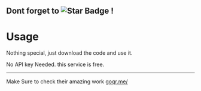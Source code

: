 Dont forget to ![Star Badge](https://img.shields.io/static/v1?label=%F0%9F%8C%9F&message=If%20Useful&style=style=flat&color=BC4E99) !
--

# Usage

Nothing special, just download the code and use it. 

No API key Needed. this service is free.

---

Make Sure to check their amazing work <a href="https://goqr.me/">goqr.me/</a>
